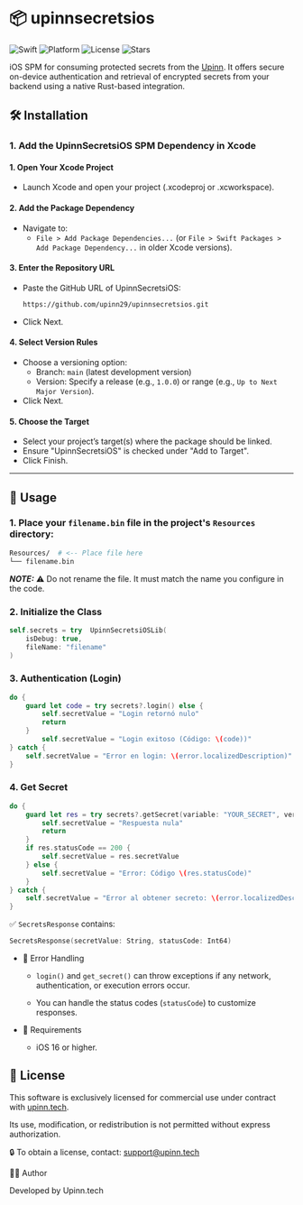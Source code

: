 # 📦 upinnsecretsios

![Swift](https://img.shields.io/badge/Swift-6.1+-orange)
![Platform](https://img.shields.io/badge/Platform-iOS-blue)
![License](https://img.shields.io/github/license/upinn29/UpinnSecretsiOS)
![Stars](https://img.shields.io/github/stars/upinn29/UpinnSecretsiOS?style=social)

iOS SPM for consuming protected secrets from the [Upinn](https://upinn.tech). It offers secure on-device authentication and retrieval of encrypted secrets from your backend using a native Rust-based integration.

## 🛠 Installation

### 1. Add the UpinnSecretsiOS SPM Dependency in Xcode

#### 1.  Open Your Xcode Project
- Launch Xcode and open your project (.xcodeproj or .xcworkspace).

#### 2. Add the Package Dependency
- Navigate to:
    - `File > Add Package Dependencies...` (or `File > Swift Packages > Add Package Dependency...` in older Xcode versions).

#### 3. Enter the Repository URL
- Paste the GitHub URL of UpinnSecretsiOS:
    ```bash
    https://github.com/upinn29/upinnsecretsios.git
    ```
- Click Next.

#### 4. Select Version Rules
- Choose a versioning option:
    - Branch: `main` (latest development version)
    - Version: Specify a release (e.g., `1.0.0`) or range (e.g., `Up to Next Major Version`).
- Click Next.

#### 5. Choose the Target
- Select your project’s target(s) where the package should be linked.
- Ensure "UpinnSecretsiOS" is checked under "Add to Target".
- Click Finish.
---


## 🚀 Usage

### 1. Place your `filename.bin` file in the project's `Resources` directory:
```bash
Resources/  # <-- Place file here
└── filename.bin
```

**_NOTE:_**  ⚠️ Do not rename the file. It must match the name you configure in the code.

### 2. Initialize the Class
```swift
self.secrets = try  UpinnSecretsiOSLib(
    isDebug: true,
    fileName: "filename"
)
```

### 3. Authentication (Login)
```swift
do {
    guard let code = try secrets?.login() else {
        self.secretValue = "Login retornó nulo"
        return
    }
        self.secretValue = "Login exitoso (Código: \(code))"
} catch {
    self.secretValue = "Error en login: \(error.localizedDescription)"
}
```

### 4. Get Secret

```swift
do {
    guard let res = try secrets?.getSecret(variable: "YOUR_SECRET", version: nil) else {
        self.secretValue = "Respuesta nula"
        return
    }
    if res.statusCode == 200 {
        self.secretValue = res.secretValue
    } else {
        self.secretValue = "Error: Código \(res.statusCode)"
    }
} catch {
    self.secretValue = "Error al obtener secreto: \(error.localizedDescription)"
}
```

✅ `SecretsResponse` contains:
```swift
SecretsResponse(secretValue: String, statusCode: Int64)
```

- 🧪 Error Handling
    - `login()` and `get_secret()` can throw exceptions if any network, authentication, or execution errors occur.

    - You can handle the status codes (`statusCode`) to customize responses.

- 🧰 Requirements
    - iOS 16 or higher.

## 📄 License

This software is exclusively licensed for commercial use under contract with [upinn.tech](https://upinn.tech).

Its use, modification, or redistribution is not permitted without express authorization.

🔒 To obtain a license, contact: [support@upinn.tech](mailto:contacto@upinn.tech)



🧑‍💻 Author

Developed by Upinn.tech